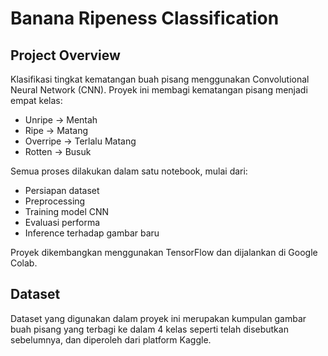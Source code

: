 # Banana Ripeness Classification
## Project Overview
Klasifikasi tingkat kematangan buah pisang menggunakan Convolutional Neural Network (CNN).
Proyek ini membagi kematangan pisang menjadi empat kelas:
- Unripe → Mentah
- Ripe → Matang
- Overripe → Terlalu Matang
- Rotten → Busuk

Semua proses dilakukan dalam satu notebook, mulai dari:
- Persiapan dataset
- Preprocessing
- Training model CNN
- Evaluasi performa
- Inference terhadap gambar baru

Proyek dikembangkan menggunakan TensorFlow dan dijalankan di Google Colab.

## Dataset
Dataset yang digunakan dalam proyek ini merupakan kumpulan gambar buah pisang yang terbagi ke dalam 4 kelas seperti telah disebutkan sebelumnya, dan diperoleh dari platform Kaggle.
